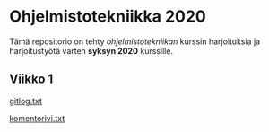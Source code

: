 # Ohjelmistotekniikka 2020

Tämä repositorio on tehty *ohjelmistotekniikan* kurssin harjoituksia ja harjoitustyötä varten **syksyn 2020** kurssille.

## Viikko 1

[gitlog.txt](https://github.com/sallasal/Ohte-s20/blob/master/laskarit/gitlog.txt)

[komentorivi.txt](https://github.com/sallasal/Ohte-s20/blob/master/laskarit/komentorivi.txt)
